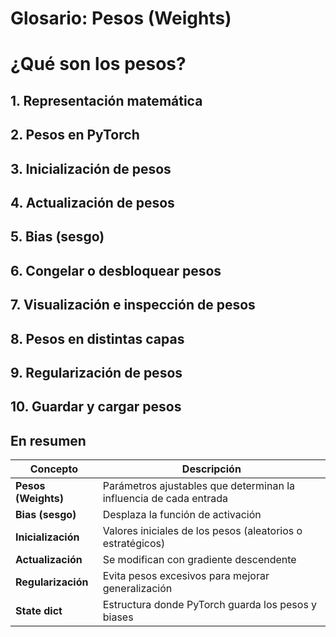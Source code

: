 # Glosario: Pesos (Weights)
# ¿Qué son los pesos?
## 1. Representación matemática
## 2. Pesos en PyTorch
## 3. Inicialización de pesos
## 4. Actualización de pesos
## 5. Bias (sesgo)
## 6. Congelar o desbloquear pesos
## 7. Visualización e inspección de pesos
## 8. Pesos en distintas capas
## 9. Regularización de pesos
## 10. Guardar y cargar pesos
## En resumen
| Concepto            | Descripción                                                        |
| ------------------- | ------------------------------------------------------------------ |
| **Pesos (Weights)** | Parámetros ajustables que determinan la influencia de cada entrada |
| **Bias (sesgo)**    | Desplaza la función de activación                                  |
| **Inicialización**  | Valores iniciales de los pesos (aleatorios o estratégicos)         |
| **Actualización**   | Se modifican con gradiente descendente                             |
| **Regularización**  | Evita pesos excesivos para mejorar generalización                  |
| **State dict**      | Estructura donde PyTorch guarda los pesos y biases                 |
